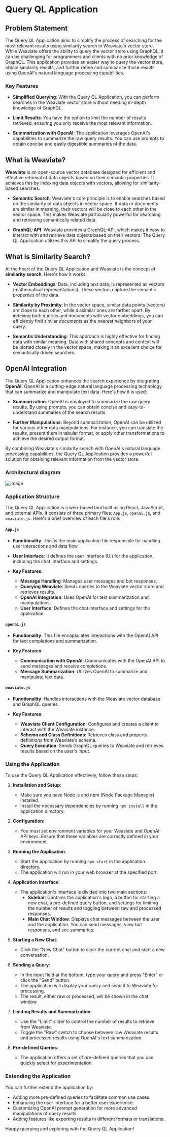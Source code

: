# Query QL Application

## Problem Statement

The Query QL Application aims to simplify the process of searching for the most relevant results using similarity search in Weaviate's vector store. While Weaviate offers the ability to query the vector store using GraphQL, it can be challenging for programmers and clients with no prior knowledge of GraphQL. This application provides an easier way to query the vector store, obtain similarity results, and further refine and summarize those results using OpenAI's natural language processing capabilities.

### Key Features

- **Simplified Querying**: With the Query QL Application, you can perform searches in the Weaviate vector store without needing in-depth knowledge of GraphQL.

- **Limit Results**: You have the option to limit the number of results retrieved, ensuring you only receive the most relevant information.

- **Summarization with OpenAI**: The application leverages OpenAI's capabilities to summarize the raw query results. You can use prompts to obtain concise and easily digestible summaries of the data.

## What is Weaviate?

**Weaviate** is an open-source vector database designed for efficient and effective retrieval of data objects based on their semantic properties. It achieves this by indexing data objects with vectors, allowing for similarity-based searches.

- **Semantic Search**: Weaviate's core principle is to enable searches based on the similarity of data objects in vector space. If data or documents are similar in meaning, their vectors will be close to each other in the vector space. This makes Weaviate particularly powerful for searching and retrieving semantically related data.

- **GraphQL-API**: Weaviate provides a GraphQL-API, which makes it easy to interact with and retrieve data objects based on their vectors. The Query QL Application utilizes this API to simplify the query process.

## What is Similarity Search?

At the heart of the Query QL Application and Weaviate is the concept of **similarity search**. Here's how it works:

- **Vector Embeddings**: Data, including text data, is represented as vectors (mathematical representations). These vectors capture the semantic properties of the data.

- **Similarity by Proximity**: In the vector space, similar data points (vectors) are close to each other, while dissimilar ones are farther apart. By indexing both queries and documents with vector embeddings, you can efficiently find similar documents as the nearest neighbors of your query.

- **Semantic Understanding**: This approach is highly effective for finding data with similar meaning. Data with shared concepts and context will be plotted closely in the vector space, making it an excellent choice for semantically driven searches.

## OpenAI Integration

The Query QL Application enhances the search experience by integrating **OpenAI**. OpenAI is a cutting-edge natural language processing technology that can summarize and manipulate text data. Here's how it is used:

- **Summarization**: OpenAI is employed to summarize the raw query results. By using prompts, you can obtain concise and easy-to-understand summaries of the search results.

- **Further Manipulations**: Beyond summarization, OpenAI can be utilized for various other data manipulations. For instance, you can translate the results, present them in tabular format, or apply other transformations to achieve the desired output format.

By combining Weaviate's similarity search with OpenAI's natural language processing capabilities, the Query QL Application provides a powerful solution for obtaining relevant information from the vector store.

### Architectural diagram 

![image](https://github.com/fAwkes1101/QueryQI/assets/142393903/0bedfadc-f035-4ca5-b8e8-ccd4002a2488)


### Application Structure

The Query QL Application is a web-based tool built using React, JavaScript, and external APIs. It consists of three primary files: `App.js`, `openai.js`, and `weaviate.js`. Here's a brief overview of each file's role:

#### `App.js`

- **Functionality**: This is the main application file responsible for handling user interactions and data flow.

- **User Interface**: It defines the user interface (UI) for the application, including the chat interface and settings.

- **Key Features**:
  - **Message Handling**: Manages user messages and bot responses.
  - **Querying Weaviate**: Sends queries to the Weaviate vector store and retrieves results.
  - **OpenAI Integration**: Uses OpenAI for text summarization and manipulations.
  - **User Interface**: Defines the chat interface and settings for the application.

#### `openai.js`

- **Functionality**: This file encapsulates interactions with the OpenAI API for text completions and summarization.

- **Key Features**:
  - **Communication with OpenAI**: Communicates with the OpenAI API to send messages and receive completions.
  - **Message Summarization**: Utilizes OpenAI to summarize and manipulate text data.

#### `weaviate.js`

- **Functionality**: Handles interactions with the Weaviate vector database and GraphQL queries.

- **Key Features**:
  - **Weaviate Client Configuration**: Configures and creates a client to interact with the Weaviate instance.
  - **Schema and Class Definitions**: Retrieves class and property definitions from Weaviate's schema.
  - **Query Execution**: Sends GraphQL queries to Weaviate and retrieves results based on the user's input.

### Using the Application

To use the Query QL Application effectively, follow these steps:

1. **Installation and Setup**:
   - Make sure you have Node.js and npm (Node Package Manager) installed.
   - Install the necessary dependencies by running `npm install` in the application directory.

2. **Configuration**:
   - You must set environment variables for your Weaviate and OpenAI API keys. Ensure that these variables are correctly defined in your environment.

3. **Running the Application**:
   - Start the application by running `npm start` in the application directory.
   - The application will run in your web browser at the specified port.

4. **Application Interface**:
   - The application's interface is divided into two main sections:
     - **Sidebar**: Contains the application's logo, a button for starting a new chat, a pre-defined query button, and settings for limiting the number of results and toggling between raw and processed responses.
     - **Main Chat Window**: Displays chat messages between the user and the application. You can send messages, view bot responses, and see summaries.

5. **Starting a New Chat**:
   - Click the "New Chat" button to clear the current chat and start a new conversation.

6. **Sending a Query**:
   - In the input field at the bottom, type your query and press "Enter" or click the "Send" button.
   - The application will display your query and send it to Weaviate for processing.
   - The result, either raw or processed, will be shown in the chat window.

7. **Limiting Results and Summarization**:
   - Use the "Limit" slider to control the number of results to retrieve from Weaviate.
   - Toggle the "Raw" switch to choose between raw Weaviate results and processed results using OpenAI's text summarization.

8. **Pre-defined Queries**:
   - The application offers a set of pre-defined queries that you can quickly select for experimentation.

### Extending the Application

You can further extend the application by:

- Adding more pre-defined queries to facilitate common use cases.
- Enhancing the user interface for a better user experience.
- Customizing OpenAI prompt generation for more advanced manipulations of query results.
- Adding features like exporting results in different formats or translations.

Happy querying and exploring with the Query QL Application!
